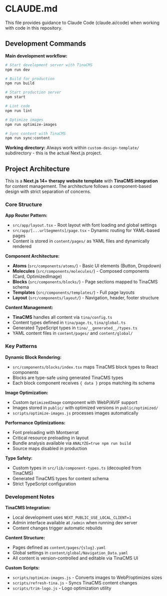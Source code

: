 # CLAUDE.md

This file provides guidance to Claude Code (claude.ai/code) when working with code in this repository.

## Development Commands

**Main development workflow:**
```bash
# Start development server with TinaCMS
npm run dev

# Build for production
npm run build

# Start production server
npm start

# Lint code
npm run lint

# Optimize images
npm run optimize-images

# Sync content with TinaCMS
npm run sync:content
```

**Working directory:** Always work within `custom-design-template/` subdirectory - this is the actual Next.js project.

## Project Architecture

This is a **Next.js 14+ therapy website template** with **TinaCMS integration** for content management. The architecture follows a component-based design with strict separation of concerns.

### Core Structure

**App Router Pattern:**
- `src/app/layout.tsx` - Root layout with font loading and global settings
- `src/app/[...urlSegments]/page.tsx` - Dynamic routing for YAML-based pages
- Content is stored in `content/pages/` as YAML files and dynamically rendered

**Component Architecture:**
- **Atoms** (`src/components/atoms/`) - Basic UI elements (Button, Dropdown)
- **Molecules** (`src/components/molecules/`) - Composed components (Card, OptimizedImage)  
- **Blocks** (`src/components/blocks/`) - Page sections mapped to TinaCMS schema
- **Templates** (`src/components/templates/`) - Full page layouts
- **Layout** (`src/components/layout/`) - Navigation, header, footer structure

**Content Management:**
- **TinaCMS** handles all content via `tina/config.ts`
- Content types defined in `tina/page.ts`, `tina/global.ts`  
- Generated TypeScript types in `tina/__generated__/types.ts`
- YAML content files in `content/pages/` and `content/global/`

### Key Patterns

**Dynamic Block Rendering:**
- `src/components/blocks/index.tsx` maps TinaCMS block types to React components
- Blocks are type-safe using generated TinaCMS types
- Each block component receives `{ data }` props matching its schema

**Image Optimization:**
- Custom `OptimizedImage` component with WebP/AVIF support
- Images stored in `public/` with optimized versions in `public/optimized/`
- `scripts/optimize-images.js` processes images automatically

**Performance Optimizations:**
- Font preloading with Montserrat
- Critical resource preloading in layout
- Bundle analysis available via `ANALYZE=true npm run build`
- Source maps disabled in production

**Type Safety:**
- Custom types in `src/lib/component-types.ts` (decoupled from TinaCMS)
- Generated TinaCMS types for content schema
- Strict TypeScript configuration

### Development Notes

**TinaCMS Integration:**
- Local development uses `NEXT_PUBLIC_USE_LOCAL_CLIENT=1`
- Admin interface available at `/admin` when running dev server
- Content changes trigger automatic rebuilds

**Content Structure:**
- Pages defined as `content/pages/{slug}.yaml`
- Global settings in `content/global/Navigation_Data.yaml`
- All content is version-controlled and editable via TinaCMS UI

**Custom Scripts:**
- `scripts/optimize-images.js` - Converts images to WebP/optimizes sizes
- `scripts/refresh-tina.js` - Syncs TinaCMS content changes
- `scripts/trim-logo.js` - Logo optimization utility